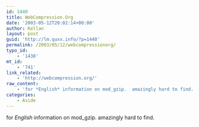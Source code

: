 ```yaml
---
id: 1440
title: WebCompression.Org
date: '2003-05-12T20:02:14+00:00'
author: Kellan
layout: post
guid: 'http://lm.quxx.info/?p=1440'
permalink: /2003/05/12/webcompressionorg/
typo_id:
    - '1438'
mt_id:
    - '741'
link_related:
    - 'http://webcompression.org/'
raw_content:
    - 'for *English* information on mod_gzip.  amazingly hard to find.'
categories:
    - Aside
---
```


for *English* information on mod\_gzip. amazingly hard to find.